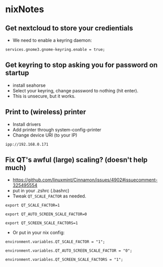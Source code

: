 # nixNotes

## Get nextcloud to store your credientials
- We need to enable a keyring daemon:

`services.gnome3.gnome-keyring.enable = true;`

## Get keyring to stop asking you for password on startup
- install seahorse
- Select your keyring, change password to nothing (hit enter).
- This is unsecure, but it works.

## Print to (wireless) printer
- Install drivers
- Add printer through system-config-printer
- Change device URI (to your IP)

 `ipp://192.168.0.171`
 
## Fix QT's awful (large) scaling? (doesn't help much)
- https://github.com/linuxmint/Cinnamon/issues/4902#issuecomment-325495554
- put in your  .zshrc (.bashrc)
- Tweak `QT_SCALE_FACTOR` as needed.

`export QT_SCALE_FACTOR=1`

`export QT_AUTO_SCREEN_SCALE_FACTOR=0`

`export QT_SCREEN_SCALE_FACTORS=1`

- Or put in your nix config:

`environment.variables.QT_SCALE_FACTOR = "1";`
 
 `environment.variables.QT_AUTO_SCREEN_SCALE_FACTOR = "0";`
 
 `environment.variables.QT_SCREEN_SCALE_FACTORS = "1";`
